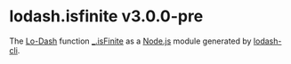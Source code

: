 # lodash.isfinite v3.0.0-pre

The [Lo-Dash](https://lodash.com/) function [_.isFinite](http://lodash.com/docs#isFinite) as a [Node.js](http://nodejs.org/) module generated by [lodash-cli](https://www.npmjs.com/package/lodash-cli).
